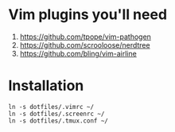 # Vim plugins you'll need
1. https://github.com/tpope/vim-pathogen
1. https://github.com/scrooloose/nerdtree
1. https://github.com/bling/vim-airline

# Installation
```
ln -s dotfiles/.vimrc ~/
ln -s dotfiles/.screenrc ~/
ln -s dotfiles/.tmux.conf ~/
```

